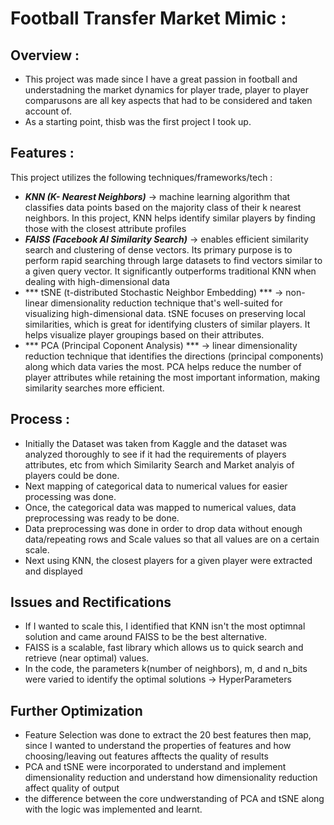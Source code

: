 # Football Transfer Market Mimic : 

## Overview : 
  - This project was made since I have a great passion in football and understadning the market dynamics for player trade, player to player comparusons are all key aspects that had to be considered and taken account of.
  - As a starting point, thisb was the first project I took up.

## Features :

This project utilizes the following techniques/frameworks/tech : 

- ***KNN (K- Nearest Neighbors)*** -> machine learning algorithm that classifies data points based on the majority class of their k nearest neighbors. In this project, KNN helps identify similar players by finding those with the closest attribute profiles
- ***FAISS (Facebook AI Similarity Search)*** -> enables efficient similarity search and clustering of dense vectors. Its primary purpose is to perform rapid searching through large datasets to find vectors similar to a given query vector. It significantly outperforms traditional KNN when dealing with high-dimensional data
- *** tSNE (t-distributed Stochastic Neighbor Embedding) *** -> non-linear dimensionality reduction technique that's well-suited for visualizing high-dimensional data. tSNE focuses on preserving local similarities, which is great for identifying clusters of similar players. It helps visualize player groupings based on their attributes.
- *** PCA (Principal Coponent Analysis) *** -> linear dimensionality reduction technique that identifies the directions (principal components) along which data varies the most. PCA helps reduce the number of player attributes while retaining the most important information, making similarity searches more efficient.

## Process : 

- Initially the Dataset was taken from Kaggle and the dataset was analyzed thoroughly to see if it had the requirements of players attributes, etc from which Similarity Search and Market analyis of players could be done.
- Next mapping of categorical data to numerical values for easier processing was done.
- Once, the categorical data was mapped to numerical values, data preprocessing was ready to be done.
- Data preprocessing was done in order to drop data without enough data/repeating rows and Scale values so that all values are on a certain scale.
- Next using KNN, the closest players for a  given player were extracted and displayed

## Issues and Rectifications
- If I wanted to scale this, I identified that KNN isn't the most optimnal solution and came around FAISS to be the best alternative.
- FAISS is a scalable, fast library which allows us to quick search and retrieve (near optimal) values.
- In the code, the parameters k(number of neighbors), m, d and n_bits were varied to identify the optimal solutions -> HyperParameters

## Further Optimization 
- Feature Selection was done to extract the 20 best features then map, since I wanted to understand the properties of features and how choosing/leaving out features afftects the quality of results
- PCA and tSNE were incorporated to understand and implement dimensionality reduction and understand how dimensionality reduction affect quality of output
- the difference between the core undwerstanding of PCA and tSNE along with the logic was implemented and learnt.
